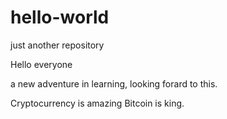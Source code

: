 # hello-world
just another repository

Hello everyone

a new adventure in learning, 
looking forard to this. 

Cryptocurrency is amazing
Bitcoin is king.
